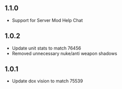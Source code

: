 ## 1.1.0

- Support for Server Mod Help Chat

## 1.0.2

- Update unit stats to match 76456
- Removed unnecessary nuke/anti weapon shadows

## 1.0.1

- Update dox vision to match 75539

